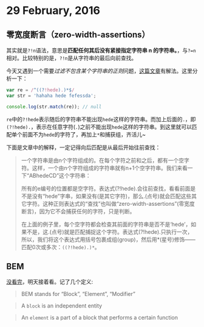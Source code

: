 # 29 February, 2016

## 零宽度断言（zero-width-assertions）

其实就是`?!n`语法，意思是**匹配任何其后没有紧接指定字符串 n 的字符串。**，与`?=n`相对。比较特别的是，`?!n`是从字符串的最后向前查找。

今天又遇到一个需要*过滤不包含某个字符串的正则*问题，[这篇文章](http://www.vaikan.com/regular-expression-to-match-string-not-containing-a-word/)有解法。这里分析一下：

```js
var re = /^((?!hede).)*$/
var str = 'hahaha hede fefessda';

console.log(str.match(re)); // null
```

`re`中的`?!hede`表示随后的字符串不能出现`hede`这样的字符串。而加上后面的`.`，即`(?!hede).`，表示在任意字符(`.`)之前不能出现`hede`这样的字符串。到这里就可以匹配单个前面不为`hede`的字符了，再加上`*`和捕获组，齐活儿~

下面是文章中的解释，一定记得向后匹配是从最后开始往前查找：

> 一个字符串是由n个字符组成的。在每个字符之前和之后，都有一个空字符。这样，一个由n个字符组成的字符串就有n+1个空字符串。我们来看一下“ABhedeCD”这个字符串：
> 
> 所有的e编号的位置都是空字符。表达式(?!hede).会往前查找，看看前面是不是没有“hede”字串，如果没有(是其它字符)，那么.(点号)就会匹配这些其它字符。这种正则表达式的“查找”也叫做“zero-width-assertions”(零宽度断言)，因为它不会捕获任何的字符，只是判断。
> 
> 在上面的例子里，每个空字符都会检查其前面的字符串是否不是‘hede’，如果不是，这.(点号)就是匹配捕捉这个字符。表达式(?!hede).只执行一次，所以，我们将这个表达式用括号包裹成组(group)，然后用\*(星号)修饰——匹配0次或多次：`((?!hede).)*`。

## BEM

[没看完](https://www.smashingmagazine.com/2012/04/a-new-front-end-methodology-bem/)，明天接着看。记了几个定义:

> BEM stands for “Block”, “Element”, “Modifier”

> A `block` is an independent entity

> An `element` is a part of a block that performs a certain function